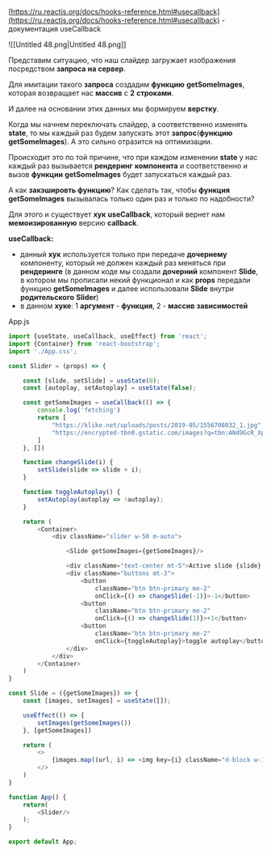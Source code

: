 [https://ru.reactjs.org/docs/hooks-reference.html#usecallback](https://ru.reactjs.org/docs/hooks-reference.html#usecallback) - документация useCallback

![[Untitled 48.png|Untitled 48.png]]

Представим ситуацию, что наш слайдер загружает изображения посредством **запроса** **на сервер**.

Для имитации такого **запроса** создадим **функцию** **getSomeImages**, которая возвращает нас **массив** с **2** **строками**.

И далее на основании этих данных мы формируем **верстку**.

  

Когда мы начнем переключать слайдер, а соответственно изменять **state**, то мы каждый раз будем запускать этот **запрос**(**функцию** **getSomeImages**). А это сильно отразится на оптимизации.

Происходит это по той причине, что при каждом изменении **state** у нас каждый раз вызывается **рендеринг** **компонента** и соответственно и вызов **функции** **getSomeImages** будет запускаться каждый раз.

  

А как **закэшировть функцию**? Как сделать так, чтобы **функция** **getSomeImages** вызывалась только один раз и только по надобности?

Для этого и существует **хук** **useCallback**, который вернет нам **мемоизированную** версию **callback**.

**useCallback:**

- данный **хук** используется только при передаче **дочернему** компоненту, который не должен каждый раз меняться при **рендеринге** (в данном коде мы создали **дочерний** компонент **Slide**, в котором мы прописали некий функционал и как **props** передали функцию **getSomeImages** и далее использовали **Slide** внутри **родительского** **Slider**)
- в данном **хуке**: 1 **аргумент** - **функция**, 2 - **массив** **зависимостей**

App.js

```JavaScript
import {useState, useCallback, useEffect} from 'react';
import {Container} from 'react-bootstrap';
import './App.css';

const Slider = (props) => {

    const [slide, setSlide] = useState(0);
    const [autoplay, setAutoplay] = useState(false);

    const getSomeImages = useCallback(() => {
        console.log('fetching')
        return [
            "https://klike.net/uploads/posts/2019-05/1556708032_1.jpg",
            "https://encrypted-tbn0.gstatic.com/images?q=tbn:ANd9GcR_XpQ3hwSx37x0OsujocBzVNzP3-YdThNeHg&usqp=CAU"
        ]
    }, [])

    function changeSlide(i) {
        setSlide(slide => slide + i);
    }

    function toggleAutoplay() {
        setAutoplay(autoplay => !autoplay);
    }

    return (
        <Container>
            <div className="slider w-50 m-auto">

                <Slide getSomeImages={getSomeImages}/>

                <div className="text-center mt-5">Active slide {slide} <br/>{autoplay ? 'auto' : null}</div>
                <div className="buttons mt-3">
                    <button 
                        className="btn btn-primary me-2"
                        onClick={() => changeSlide(-1)}>-1</button>
                    <button 
                        className="btn btn-primary me-2"
                        onClick={() => changeSlide(1)}>+1</button>
                    <button 
                        className="btn btn-primary me-2"
                        onClick={toggleAutoplay}>toggle autoplay</button>
                </div>
            </div>
        </Container>
    )
}

const Slide = ({getSomeImages}) => {
    const [images, setImages] = useState([]);

    useEffect(() => {
        setImages(getSomeImages())
    }, [getSomeImages])

    return (
        <>
            {images.map((url, i) => <img key={i} className="d-block w-100" src={url} alt="slide" />)}
        </>
    )
}

function App() {
    return(
        <Slider/>
    );
}

export default App;
```